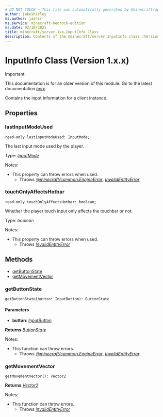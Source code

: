 ```yaml
---
# DO NOT TOUCH — This file was automatically generated by @minecraft/api-docs-generator, to report problems file an issue at https://github.com/Mojang/minecraft-scripting-libraries
author: jakeshirley
ms.author: jashir
ms.service: minecraft-bedrock-edition
ms.date: 02/10/2025
title: minecraft/server-1xx.InputInfo Class
description: Contents of the @minecraft/server.InputInfo class (Version 1.x.x).
---
```

# InputInfo Class (Version 1.x.x)

> [!IMPORTANT]
> This documentation is for an older version of this module. Go to the latest documentation [*here*](../../../scriptapi/minecraft/server/InputInfo.md).

Contains the input information for a client instance.

## Properties

### **lastInputModeUsed**
`read-only lastInputModeUsed: InputMode;`

The last input mode used by the player.

Type: [*InputMode*](InputMode.md)

Notes:
  - This property can throw errors when used.
    - Throws [*@minecraft/common.EngineError*](../../../scriptapi/minecraft/common/EngineError.md), [*InvalidEntityError*](InvalidEntityError.md)

### **touchOnlyAffectsHotbar**
`read-only touchOnlyAffectsHotbar: boolean;`

Whether the player touch input only affects the touchbar or not.

Type: *boolean*

Notes:
  - This property can throw errors when used.
    - Throws [*InvalidEntityError*](InvalidEntityError.md)

## Methods
- [getButtonState](#getbuttonstate)
- [getMovementVector](#getmovementvector)

### **getButtonState**
`
getButtonState(button: InputButton): ButtonState
`

#### **Parameters**
- **button**: [*InputButton*](InputButton.md)

**Returns** [*ButtonState*](ButtonState.md)
  
Notes:
- This function can throw errors.
  - Throws [*@minecraft/common.EngineError*](../../../scriptapi/minecraft/common/EngineError.md), [*InvalidEntityError*](InvalidEntityError.md)

### **getMovementVector**
`
getMovementVector(): Vector2
`

**Returns** [*Vector2*](Vector2.md)
  
Notes:
- This function can throw errors.
  - Throws [*InvalidEntityError*](InvalidEntityError.md)
